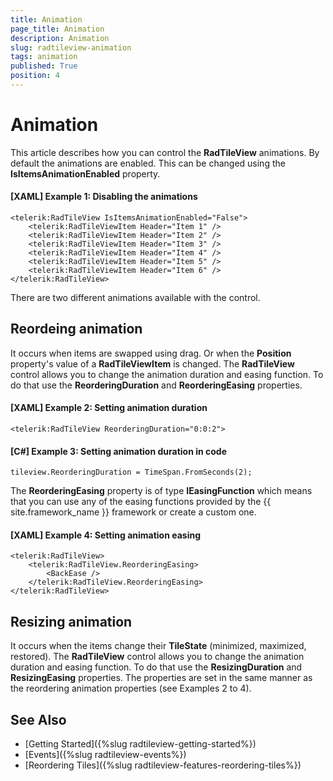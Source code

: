 ```yaml
---
title: Animation
page_title: Animation
description: Animation
slug: radtileview-animation
tags: animation
published: True
position: 4
---
```


# Animation

This article describes how you can control the __RadTileView__ animations. By default the animations are enabled. This can be changed using the __IsItemsAnimationEnabled__ property.

#### __[XAML] Example 1: Disabling the animations__
	<telerik:RadTileView IsItemsAnimationEnabled="False">
		<telerik:RadTileViewItem Header="Item 1" />
		<telerik:RadTileViewItem Header="Item 2" />
		<telerik:RadTileViewItem Header="Item 3" />
		<telerik:RadTileViewItem Header="Item 4" />
		<telerik:RadTileViewItem Header="Item 5" />
		<telerik:RadTileViewItem Header="Item 6" />
	</telerik:RadTileView>	

There are two different animations available with the control.

## Reordeing animation

It occurs when items are swapped using drag. Or when the __Position__ property's value of a __RadTileViewItem__ is changed. The __RadTileView__ control allows you to change the animation duration and easing function. To do that use the __ReorderingDuration__ and __ReorderingEasing__ properties. 

#### __[XAML] Example 2: Setting animation duration__
	<telerik:RadTileView ReorderingDuration="0:0:2">

#### __[C#] Example 3: Setting animation duration in code__
	tileview.ReorderingDuration = TimeSpan.FromSeconds(2);

The __ReorderingEasing__ property is of type __IEasingFunction__ which means that you can use any of the easing functions provided by the {{ site.framework_name }} framework or create a custom one.

#### __[XAML] Example 4: Setting animation easing__
	<telerik:RadTileView>
		<telerik:RadTileView.ReorderingEasing>
			<BackEase />
		</telerik:RadTileView.ReorderingEasing>            
	</telerik:RadTileView>
	
## Resizing animation

It occurs when the items change their __TileState__ (minimized, maximized, restored). The __RadTileView__ control allows you to change the animation duration and easing function. To do that use the __ResizingDuration__ and __ResizingEasing__ properties. The properties are set in the same manner as the reordering animation properties (see Examples 2 to 4).

## See Also
 * [Getting Started]({%slug radtileview-getting-started%})
 * [Events]({%slug radtileview-events%})
 * [Reordering Tiles]({%slug radtileview-features-reordering-tiles%})
